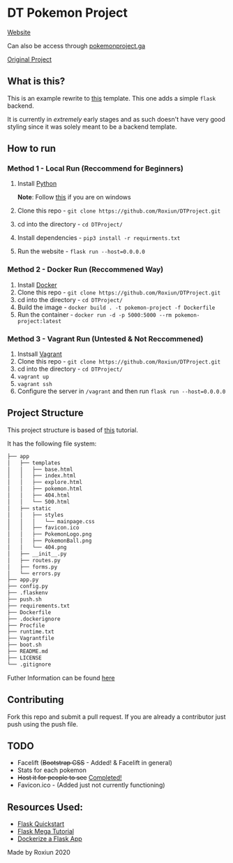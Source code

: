 # DT Pokemon Project
[Website](https://dtpokemonproject.herokuapp.com/)

Can also be access through [pokemonproject.ga](https://pokemonproject.ga/)

[Original Project](https://github.com/MrMusovic/PokemonProject)

## What is this?
This is an example rewrite to [this](https://github.com/MrMusovic/PokemonProject) template. This one adds a simple `flask` backend.

It is currently in *extremely* early stages and as such doesn't have very good styling since it was solely meant to be a backend template.

## How to run
### Method 1 - Local Run (Reccommend for Beginners)
1. Install [Python](https://www.python.org/downloads/)
   
   **Note**: Follow [this](https://realpython.com/installing-python/#windows) if you are on windows
2. Clone this repo - `git clone https://github.com/Roxiun/DTProject.git`
3. cd into the directory - `cd DTProject/`
4. Install dependencies - `pip3 install -r requirments.txt`
5. Run the website - `flask run --host=0.0.0.0`

### Method 2 - Docker Run (Reccommened Way)
1. Install [Docker](https://www.docker.com/)
2. Clone this repo - `git clone https://github.com/Roxiun/DTProject.git`
3. cd into the directory - `cd DTProject/`
4. Build the image - `docker build . -t pokemon-project -f Dockerfile`
5. Run the container - `docker run -d -p 5000:5000 --rm pokemon-project:latest`

### Method 3 - Vagrant Run (Untested & Not Reccommened)
1. Instsall [Vagrant](https://www.vagrantup.com/)
2. Clone this repo - `git clone https://github.com/Roxiun/DTProject.git`
3. cd into the directory - `cd DTProject/`
4. `vagrant up`
5. `vagrant ssh`
6. Configure the server in `/vagrant` and then run `flask run --host=0.0.0.0`

## Project Structure
This project structure is based of [this](https://blog.miguelgrinberg.com/post/the-flask-mega-tutorial-part-vi-profile-page-and-avatars) tutorial. 

It has the following file system:

```bash
├── app
│   ├── templates
│   │   ├── base.html
│   │   ├── index.html
│   │   ├── explore.html
│   │   ├── pokemon.html
│   │   ├── 404.html
│   │   └── 500.html
│   ├── static
│   │   ├── styles
│   │   │   └── mainpage.css
│   │   ├── favicon.ico
│   │   ├── PokemonLogo.png
│   │   ├── PokemonBall.png
│   │   └── 404.png
│   ├── __init__.py
│   ├── routes.py
│   ├── forms.py
│   └── errors.py
├── app.py
├── config.py
├── .flaskenv
├── push.sh
├── requirements.txt
├── Dockerfile
├── .dockerignore
├── Procfile
├── runtime.txt
├── Vagrantfile
├── boot.sh
├── README.md
├── LICENSE
└── .gitignore
```

Futher Information can be found [here](https://github.com/Roxiun/DTPokemonProject/wiki/Application-Structure)

## Contributing
Fork this repo and submit a pull request. If you are already a contributor just push using the push file.

## TODO
* Facelift (~~Bootstrap CSS~~ - Added! & Facelift in general)
* Stats for each pokemon
* ~~Host it for people to see~~ [Completed!](https://dtpokemonproject.herokuapp.com/)
* Favicon.ico - (Added just not currently functioning)

## Resources Used:
* [Flask Quickstart](https://flask.palletsprojects.com/en/0.12.x/quickstart/)
* [Flask Mega Tutorial](https://blog.miguelgrinberg.com/post/the-flask-mega-tutorial-part-vi-profile-page-and-avatars)
* [Dockerize a Flask App](https://dev.to/riverfount/dockerize-a-flask-app-17ag)

Made by Roxiun 2020
